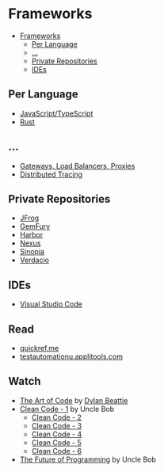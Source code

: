 # Frameworks

<!-- TOC -->

- [Frameworks](#frameworks)
  - [Per Language](#per-language)
  - [...](#)
  - [Private Repositories](#private-repositories)
  - [IDEs](#ides)

<!-- /TOC -->

## Per Language

* [JavaScript/TypeScript](lang/js.md)
* [Rust](lang/rust.md)

## ...

* [Gateways, Load Balancers, Proxies](gws-lbs-proxies.md)
* [Distributed Tracing](distributed-tracing.md)


## Private Repositories

* [JFrog](https://jfrog.com/)
* [GemFury](https://gemfury.com)
* [Harbor](https://goharbor.io)
* [Nexus](https://www.sonatype.com/product-nexus-repository)
* [Sinopia](https://github.com/rlidwka/sinopia)
* [Verdacio](https://verdaccio.org)


## IDEs

* [Visual Studio Code](ides/vscode.md)



## Read

* [quickref.me](https://quickref.me)
* [testautomationu.applitools.com](https://testautomationu.applitools.com/)

## Watch

* [The Art of Code](https://www.youtube.com/watch?v=6avJHaC3C2U) by [Dylan Beattie](https://dylanbeattie.net/)
* [Clean Code - 1](https://www.youtube.com/watch?v=7EmboKQH8lM) by Uncle Bob
  * [Clean Code - 2](https://www.youtube.com/watch?v=2a_ytyt9sf8)
  * [Clean Code - 3](https://www.youtube.com/watch?v=Qjywrq2gM8o)
  * [Clean Code - 4](https://www.youtube.com/watch?v=58jGpV2Cg50)
  * [Clean Code - 5](https://www.youtube.com/watch?v=sn0aFEMVTpA)
  * [Clean Code - 6](https://www.youtube.com/watch?v=l-gF0vDhJVI)
* [The Future of Programming](https://www.youtube.com/watch?v=ecIWPzGEbFc) by Uncle Bob

<!-- https://readthedocs.org/
https://keepachangelog.com/en/1.0.0/

https://smallpdf.com/word-to-pdf

https://sethrobertson.github.io/GitFixUm/fixup.html -->

<!-- https://multipass.run/ -->
